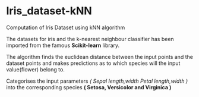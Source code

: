 # Iris_dataset-kNN

Computation of Iris Dataset using kNN algorithm 

The datasets for iris and the k-nearest neighbour classifier has been imported from the famous **Scikit-learn** library.

The algorithm finds the euclidean distance between the input points and the dataset points and makes predictions as to which species will the input value(flower) belong to. 

Categorises the input parameters _( Sepal length,width   Petal length,width )_ into the corresponding species **( Setosa, Versicolor and Virginica )**
